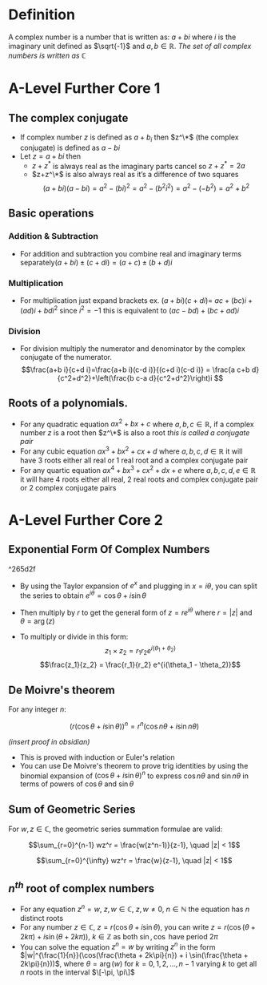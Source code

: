 # Definition

A complex number is a number that is written as: $a+b i$ where $i$ is the imaginary unit defined as $\sqrt{-1}$ and $a, b \in \mathbb{R}$. *The set of all complex numbers is written as $\mathbb{C}$*

# A-Level Further Core 1

## The complex conjugate

* If complex number $z$ is defined as $a+b_i$ then $z^\*$ (the complex conjugate) is defined as $a-b i$
* Let $z=a+bi$ then
  * $z+z^*$ is always real as the imaginary parts cancel so $z+z^*=2 a$
  * $z+z^\*$ is also always real as it’s a difference of two squares
    $$
    (a+b i)(a-b i)=a^2-(b i)^2=a^2-\left(b^2 i^2\right)=a^2-\left(-b^2\right)=a^2+b^2
    $$

## Basic operations

### Addition & Subtraction

* For addition and subtraction you combine real and imaginary terms separately$(a+b i) \pm(c+d i)=(a+c) \pm(b+d) i$

### Multiplication

* For multiplication just expand brackets ex. $(a+b i)(c+d i)=$ $a c+(b c) i+(a d) i+b d i^2$ since $i^2=-1$ this is equivalent to $(a c-b d)+(b c+a d)i$

### Division

* For division multiply the numerator and denominator by the complex conjugate of the numerator.
  $$\frac{a+b i}{c+d i}=\frac{a+b i)(c-d i)}{(c+d i)(c-d i)} = \frac{a c+b d}{c^2+d^2}+\left(\frac{b c-a d}{c^2+d^2}\right)i
  $$

## Roots of a polynomials.

* For any quadratic equation $a x^2+b x+c$ where $a, b, c \in \mathbb{R}$, if a complex number $z$ is a root then $z^\*$ is also a root *this is called a conjugate pair*
* For any cubic equation $a x^3+b x^2+c x+d$ where $a, b, c, d \in \mathbb{R}$ it will have 3 roots either all real or 1 real root and a complex conjugate pair
* For any quartic equation $a x^4+b x^3+c x^2+d x+e$ where $a, b, c, d, e \in \mathbb{R}$ it will hare 4 roots either all real, 2 real roots and complex conjugate pair or 2 complex conjugate pairs

# A-Level Further Core 2

## Exponential Form Of Complex Numbers

^265d2f

* By using the Taylor expansion of $e^x$ and plugging in $x = i\theta$, you can split the series to obtain $e^{i\theta} = \cos \theta + i \sin \theta$

* Then multiply by $r$ to get the general form of $z = re^{i\theta}$
  where $r = |z|$ and $\theta = \arg(z)$

* To multiply or divide in this form:
  $$z_1 \times z_2 = r_1r_2 e^{i(\theta_1 + \theta_2)}$$
  $$\frac{z_1}{z_2} = \frac{r_1}{r_2} e^{i(\theta_1 - \theta_2)}$$

## De Moivre's theorem

For any integer $n$:

$$(r(\cos \theta + i \sin \theta))^n = r^n(\cos n\theta + i \sin n\theta)$$

*(insert proof in obsidian)*

* This is proved with induction or Euler's relation
* You can use De Moivre's theorem to prove trig identities by using the binomial expansion of $(\cos \theta + i \sin \theta)^n$ to express $\cos n\theta$ and $\sin n\theta$ in terms of powers of $\cos \theta$ and $\sin \theta$

## Sum of Geometric Series

For $w, z \in \mathbb{C}$, the geometric series summation formulae are valid:

$$\sum_{r=0}^{n-1} wz^r = \frac{w(z^n-1)}{z-1}, \quad |z| < 1$$

$$\sum_{r=0}^{\infty} wz^r = \frac{w}{z-1}, \quad |z| < 1$$

## $n^{th}$ root of complex numbers

* For any equation $z^n = w$, $z, w \in \mathbb{C}$, $z, w \neq 0$, $n \in \mathbb{N}$
  the equation has $n$ distinct roots
* For any number $z \in \mathbb{C}$, $z = r(\cos \theta + i \sin \theta)$, you can write $z = r(\cos(\theta + 2k\pi) + i \sin(\theta + 2k\pi))$, $k \in \mathbb{Z}$ as both $\sin, \cos$ have period $2\pi$
* You can solve the equation $z^n = w$ by writing $z^n$ in the form
  $|w|^{\frac{1}{n}}(\cos(\frac{\theta + 2k\pi}{n}) + i \sin(\frac{\theta + 2k\pi}{n}))$, where $\theta = \arg(w)$ for $k = 0,1,2,...,n-1$ varying $k$ to get all $n$ roots in the interval $\[-\pi, \pi\]$


